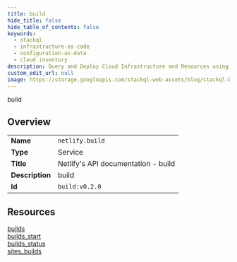 ```yaml
---
title: build
hide_title: false
hide_table_of_contents: false
keywords:
  - stackql
  - infrastructure-as-code
  - configuration-as-data
  - cloud inventory
description: Query and Deploy Cloud Infrastructure and Resources using SQL
custom_edit_url: null
image: https://storage.googleapis.com/stackql-web-assets/blog/stackql-blog-post-featured-image.png
---
```

build  
    

## Overview
<table><tbody>
<tr><td><b>Name</b></td><td><code>netlify.build</code></td></tr>
<tr><td><b>Type</b></td><td>Service</td></tr>
<tr><td><b>Title</b></td><td>Netlify's API documentation - build</td></tr>
<tr><td><b>Description</b></td><td>build</td></tr>
<tr><td><b>Id</b></td><td><code>build:v0.2.0</code></td></tr>
</tbody></table>

## Resources
<div class="row">
<div class="providerDocColumn">
<a href="/providers/netlify/build/builds/">builds</a><br />
<a href="/providers/netlify/build/builds_start/">builds_start</a><br />
</div>
<div class="providerDocColumn">
<a href="/providers/netlify/build/builds_status/">builds_status</a><br />
<a href="/providers/netlify/build/sites_builds/">sites_builds</a><br />
</div>
</div>
